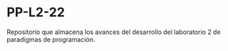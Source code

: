 # PP-L2-22
Repositorio que almacena los avances del desarrollo del laboratorio 2 de paradigmas de programación.
